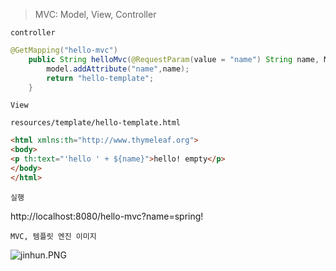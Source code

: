 > MVC: Model, View, Controller

`controller`

```java
@GetMapping("hello-mvc")
    public String helloMvc(@RequestParam(value = "name") String name, Model model ) {
        model.addAttribute("name",name);
        return "hello-template";
    }
```

`View`

`resources/template/hello-template.html`

```html
<html xmlns:th="http://www.thymeleaf.org">
<body>
<p th:text="'hello ' + ${name}">hello! empty</p>
</body>
</html>
```

`실행`

http://localhost:8080/hello-mvc?name=spring!

`MVC, 템플릿 엔진 이미지`

![jinhun.PNG](https://s3-us-west-2.amazonaws.com/secure.notion-static.com/12ae17ae-e905-43ec-9e04-a33de797303f/jinhun.png)